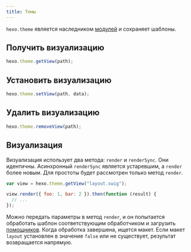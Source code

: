 ```yaml
---
title: Темы
---
```


`hexo.theme` является наследником [модулей](box.html) и сохраняет шаблоны.

## Получить визуализацию

```js
hexo.theme.getView(path);
```

## Установить визуализацию

```js
hexo.theme.setView(path, data);
```

## Удалить визуализацию

```js
hexo.theme.removeView(path);
```

## Визуализация

Визуализация использует два метода: `render` и `renderSync`. Они идентичны. Асинхронный `renderSync` является устаревшим, а `render` более новым. Для простоты будет рассмотрен только метод `render`.

```js
var view = hexo.theme.getView("layout.swig");

view.render({ foo: 1, bar: 2 }).then(function (result) {
  // ...
});
```

Можно передать параметры в метод `render`, и он попытается обработать шаблон соответствующим обработчиком и загрузить [помощников](helper.html). Когда обработка завершена, ищется макет. Если макет `layout` установлен в значение `false` или не существует, результат возвращается напрямую.
